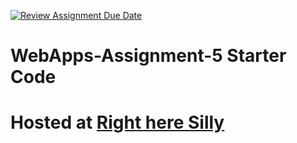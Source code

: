 [![Review Assignment Due Date](https://classroom.github.com/assets/deadline-readme-button-24ddc0f5d75046c5622901739e7c5dd533143b0c8e959d652212380cedb1ea36.svg)](https://classroom.github.com/a/5u0mb8O1)
# WebApps-Assignment-5 Starter Code
# Hosted at [Right here Silly](https://44-563-web-apps-s24.github.io/44563-webapps-s24-assignment5-DopeAnt25/drinks.html)
